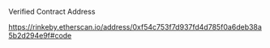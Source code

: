 Verified Contract Address

https://rinkeby.etherscan.io/address/0xf54c753f7d937fd4d785f0a6deb38a5b2d294e9f#code
